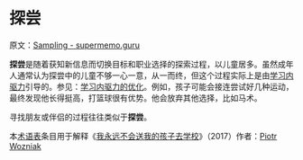 # 探尝

原文：[Sampling - supermemo.guru](https://supermemo.guru/wiki/Sampling)

**探尝**是随着获知新信息而切换目标和职业选择的探索过程，以儿童居多。虽然成年人通常认为探尝中的儿童不够一心一意，从一而终，但这个过程实际上是由[学习内驱力](https://supermemo.guru/wiki/Learn_drive)引导的。参见：[学习内驱力的优化](https://supermemo.guru/wiki/Optimality_of_the_learn_drive)。例如，孩子可能会接连尝试好几种运动，最终发现他长得挺高，打篮球很有优势。他会放弃其他选择，比如马术。

寻找朋友或伴侣的过程往往类似于**探尝**。

本[术语表](https://supermemo.guru/wiki/Glossary)条目用于解释《[我永远不会送我的孩子去学校](https://supermemo.guru/wiki/Problem_of_Schooling)》（2017）作者：[Piotr Wozniak](https://supermemo.guru/wiki/Piotr_Wozniak)